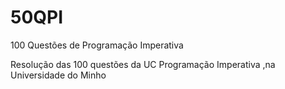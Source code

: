 # 50QPI
100 Questões de Programação Imperativa

Resolução das 100 questões da UC Programação Imperativa ,na Universidade do Minho
